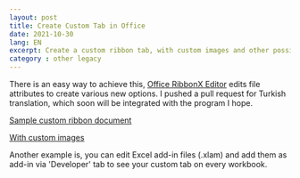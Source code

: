 ```yaml
---
layout: post
title: Create Custom Tab in Office
date: 2021-10-30
lang: EN
excerpt: Create a custom ribbon tab, with custom images and other possibilities
category : other legacy
---
```



There is an easy way to achieve this, [Office RibbonX Editor](https://github.com/fernandreu/office-ribbonx-editor) edits file attributes to create various new options. I pushed a pull request for Turkish translation, which soon will be integrated with the program I hope.


[Sample custom ribbon document](https://gitlab.com/fatihmehmetozcan/practice-files-pages/-/tree/master/source/excel/excel-4_context-ribbon)


[With custom images](https://gitlab.com/fatihmehmetozcan/practice-files-pages/-/tree/master/source/excel/excel-5_custom-images-ribbon)


Another example is, you can edit Excel add-in files (.xlam) and add them as add-in via 'Developer' tab to see your custom tab on every workbook.
